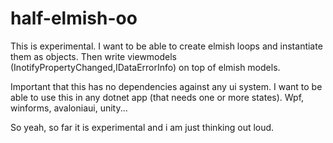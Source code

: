 # half-elmish-oo

This is experimental.
I want to be able to create elmish loops and instantiate them as objects.
Then write viewmodels (InotifyPropertyChanged,IDataErrorInfo) on top of elmish models.

Important that this has no dependencies against any ui system.
I want to be able to use this in any dotnet app (that needs one or more states).
Wpf, winforms, avaloniaui, unity...

So yeah, so far it is experimental and i am just thinking out loud.
